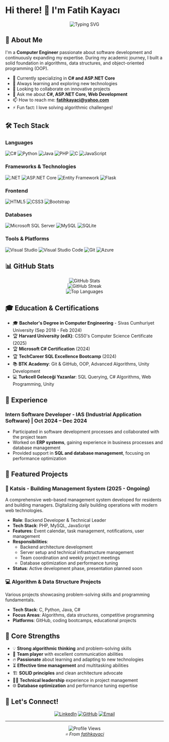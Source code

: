 # Hi there! 👋 I'm Fatih Kayacı

<div align="center">
  <img src="https://readme-typing-svg.herokuapp.com?font=Fira+Code&pause=1000&color=2F81F7&center=true&vCenter=true&width=435&lines=Computer+Engineer;Full+Stack+Developer;Passionate+About+Learning;Always+Coding+Something!" alt="Typing SVG" />
</div>

## 🚀 About Me

I'm a **Computer Engineer** passionate about software development and continuously expanding my expertise. During my academic journey, I built a solid foundation in algorithms, data structures, and object-oriented programming (OOP).

- 🔭 Currently specializing in **C# and ASP.NET Core**
- 🌱 Always learning and exploring new technologies
- 👯 Looking to collaborate on innovative projects
- 💬 Ask me about **C#, ASP.NET Core, Web Development**
- 📫 How to reach me: **fatihkayaci@yahoo.com**
- ⚡ Fun fact: I love solving algorithmic challenges!

## 🛠️ Tech Stack

### Languages
![C#](https://img.shields.io/badge/C%23-239120?style=for-the-badge&logo=c-sharp&logoColor=white)
![Python](https://img.shields.io/badge/Python-14354C?style=for-the-badge&logo=python&logoColor=white)
![Java](https://img.shields.io/badge/Java-ED8B00?style=for-the-badge&logo=openjdk&logoColor=white)
![PHP](https://img.shields.io/badge/PHP-777BB4?style=for-the-badge&logo=php&logoColor=white)
![C](https://img.shields.io/badge/C-00599C?style=for-the-badge&logo=c&logoColor=white)
![JavaScript](https://img.shields.io/badge/JavaScript-F7DF1E?style=for-the-badge&logo=javascript&logoColor=black)

### Frameworks & Technologies
![.NET](https://img.shields.io/badge/.NET-5C2D91?style=for-the-badge&logo=.net&logoColor=white)
![ASP.NET Core](https://img.shields.io/badge/ASP.NET%20Core-512BD4?style=for-the-badge&logo=dotnet&logoColor=white)
![Entity Framework](https://img.shields.io/badge/Entity%20Framework-512BD4?style=for-the-badge&logo=nuget&logoColor=white)
![Flask](https://img.shields.io/badge/Flask-000000?style=for-the-badge&logo=flask&logoColor=white)

### Frontend
![HTML5](https://img.shields.io/badge/HTML5-E34F26?style=for-the-badge&logo=html5&logoColor=white)
![CSS3](https://img.shields.io/badge/CSS3-1572B6?style=for-the-badge&logo=css3&logoColor=white)
![Bootstrap](https://img.shields.io/badge/Bootstrap-563D7C?style=for-the-badge&logo=bootstrap&logoColor=white)

### Databases
![Microsoft SQL Server](https://img.shields.io/badge/Microsoft%20SQL%20Server-CC2927?style=for-the-badge&logo=microsoft%20sql%20server&logoColor=white)
![MySQL](https://img.shields.io/badge/MySQL-00000F?style=for-the-badge&logo=mysql&logoColor=white)
![SQLite](https://img.shields.io/badge/SQLite-07405E?style=for-the-badge&logo=sqlite&logoColor=white)

### Tools & Platforms
![Visual Studio](https://img.shields.io/badge/Visual%20Studio-5C2D91.svg?style=for-the-badge&logo=visual-studio&logoColor=white)
![Visual Studio Code](https://img.shields.io/badge/Visual%20Studio%20Code-0078d7.svg?style=for-the-badge&logo=visual-studio-code&logoColor=white)
![Git](https://img.shields.io/badge/Git-F05032?style=for-the-badge&logo=git&logoColor=white)
![Azure](https://img.shields.io/badge/Microsoft_Azure-0089D0?style=for-the-badge&logo=microsoft-azure&logoColor=white)

## 📊 GitHub Stats

<div align="center">
  <img src="https://github-readme-stats.vercel.app/api?username=fatihkayaci&show_icons=true&theme=radical&hide_border=true&count_private=true" alt="GitHub Stats" />
</div>

<div align="center">
  <img src="https://github-readme-streak-stats.herokuapp.com/?user=fatihkayaci&theme=radical&hide_border=true" alt="GitHub Streak" />
</div>

<div align="center">
  <img src="https://github-readme-stats.vercel.app/api/top-langs/?username=fatihkayaci&layout=compact&theme=radical&hide_border=true" alt="Top Languages" />
</div>

## 🎓 Education & Certifications

- 🎓 **Bachelor's Degree in Computer Engineering** - Sivas Cumhuriyet University (Sep 2018 - Feb 2024)
- 🏆 **Harvard University (edX)**: CS50's Computer Science Certificate (2025)
- 🏆 **Microsoft C# Certification** (2024)
- 🏆 **TechCareer SQL Excellence Bootcamp** (2024)
- 📚 **BTK Academy**: Git & GitHub, OOP, Advanced Algorithms, Unity Development
- 💻 **Turkcell Geleceği Yazanlar**: SQL Querying, C# Algorithms, Web Programming, Unity

## 💼 Experience

### Intern Software Developer - IAS (Industrial Application Software) | Oct 2024 – Dec 2024
- Participated in software development processes and collaborated with the project team
- Worked on **ERP systems**, gaining experience in business processes and database management
- Provided support in **SQL and database management**, focusing on performance optimization

## 🌟 Featured Projects

### 🏢 Katsis - Building Management System (2025 - Ongoing)
A comprehensive web-based management system developed for residents and building managers. Digitalizing daily building operations with modern web technologies.

- **Role**: Backend Developer & Technical Leader
- **Tech Stack**: PHP, MySQL, JavaScript
- **Features**: Event calendar, task management, notifications, user management
- **Responsibilities**: 
  - Backend architecture development
  - Server setup and technical infrastructure management
  - Team coordination and weekly project meetings
  - Database optimization and performance tuning
- **Status**: Active development phase, presentation planned soon

### 💻 Algorithm & Data Structure Projects
Various projects showcasing problem-solving skills and programming fundamentals.
- **Tech Stack**: C, Python, Java, C#
- **Focus Areas**: Algorithms, data structures, competitive programming
- **Platforms**: GitHub, coding bootcamps, educational projects

## 💪 Core Strengths

- 💡 **Strong algorithmic thinking** and problem-solving skills
- 🤝 **Team player** with excellent communication abilities  
- 🔥 **Passionate** about learning and adapting to new technologies
- ⏳ **Effective time management** and multitasking abilities
- 🏗️ **SOLID principles** and clean architecture advocate
- 👨‍💼 **Technical leadership** experience in project management
- 🌐 **Database optimization** and performance tuning expertise

## 🤝 Let's Connect!

<div align="center">
  
[![LinkedIn](https://img.shields.io/badge/LinkedIn-0077B5?style=for-the-badge&logo=linkedin&logoColor=white)](https://www.linkedin.com/in/fatih-kayaci-79180a28a/)
[![GitHub](https://img.shields.io/badge/GitHub-100000?style=for-the-badge&logo=github&logoColor=white)](https://github.com/fatihkayaci)
[![Email](https://img.shields.io/badge/Email-D14836?style=for-the-badge&logo=gmail&logoColor=white)](mailto:fatihkayaci@yahoo.com)

</div>

---

<div align="center">
  <img src="https://komarev.com/ghpvc/?username=fatihkayaci&label=Profile%20views&color=0e75b6&style=flat" alt="Profile Views" />
</div>

<div align="center">
  <i>⭐️ From <a href="https://github.com/fatihkayaci">fatihkayaci</a></i>
</div>
